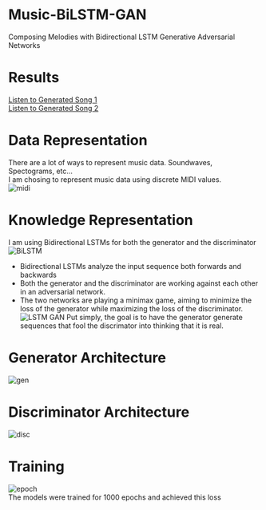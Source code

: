 # Music-BiLSTM-GAN
Composing Melodies with Bidirectional LSTM Generative Adversarial Networks

# Results
[Listen to Generated Song 1](https://vocaroo.com/embed/lMJ34mf5Rqg) <br/>
[Listen to Generated Song 2](https://vocaroo.com/embed/gKi1mFdOTQh)

# Data Representation
There are a lot of ways to represent music data. Soundwaves, Spectograms, etc... <br/>
I am chosing to represent music data using discrete MIDI values. <br/>
![midi](https://www.noterepeat.com/images/other/other_midi_terms_explained_2.png)

# Knowledge Representation
I am using Bidirectional LSTMs for both the generator and the discriminator <br/>
![BiLSTM](https://www.i2tutorials.com/wp-content/uploads/2019/05/Deep-Dive-into-Bidirectional-LSTM-i2tutorials.jpg) <br/>
* Bidirectional LSTMs analyze the input sequence both forwards and backwards <br/>
* Both the generator and the discriminator are working against each other in an adversarial network. <br/>
* The two networks are playing a minimax game, aiming to minimize the loss of the generator while maximizing the loss of the discriminator. <br/>
![LSTM GAN](https://raw.githubusercontent.com/vee-upatising/Music-BiLSTM-GAN/master/LSTM%20GAN.jpg)
Put simply, the goal is to have the generator generate sequences that fool the discrimator into thinking that it is real.

# Generator Architecture
![gen](https://raw.githubusercontent.com/vee-upatising/Music-BiLSTM-GAN/master/generator.JPG)
# Discriminator Architecture
![disc](https://raw.githubusercontent.com/vee-upatising/Music-BiLSTM-GAN/master/discriminator.JPG)
# Training
![epoch](https://raw.githubusercontent.com/vee-upatising/Music-BiLSTM-GAN/master/training.JPG)
<br/>The models were trained for 1000 epochs and achieved this loss
